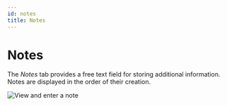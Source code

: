 ```yaml
---
id: notes
title: Notes
---
```


# Notes

The *Notes* tab provides a free text field for storing additional
information. Notes are displayed in the order of their creation.

![View and enter a note](/modules/tabs/images/notes.png)
